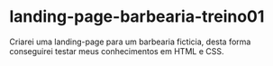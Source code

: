 # landing-page-barbearia-treino01
 Criarei uma landing-page para um barbearia ficticia, desta forma conseguirei testar meus conhecimentos em HTML e CSS.
